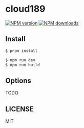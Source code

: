 # cloud189

[![NPM version](https://img.shields.io/npm/v/cloud189.svg?style=flat)](https://npmjs.org/package/cloud189)
[![NPM downloads](http://img.shields.io/npm/dm/cloud189.svg?style=flat)](https://npmjs.org/package/cloud189)

## Install

```bash
$ pnpm install
```

```bash
$ npm run dev
$ npm run build
```

## Options

TODO

## LICENSE

MIT
